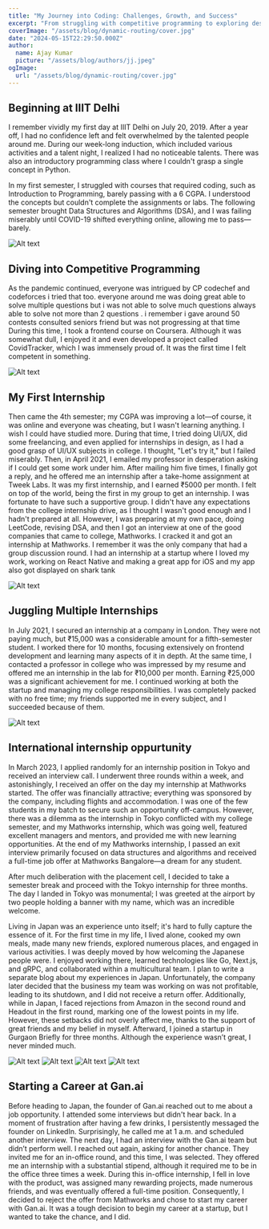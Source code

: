 ```yaml
---
title: "My Journey into Coding: Challenges, Growth, and Success"
excerpt: "From struggling with competitive programming to exploring design, UI, UX, and beyond."
coverImage: "/assets/blog/dynamic-routing/cover.jpg"
date: "2024-05-15T22:29:50.000Z"
author:
  name: Ajay Kumar
  picture: "/assets/blog/authors/jj.jpeg"
ogImage:
  url: "/assets/blog/dynamic-routing/cover.jpg"
---
```


## Beginning at IIIT Delhi

I remember vividly my first day at IIIT Delhi on July 20, 2019. After a year off, I had no confidence left and felt overwhelmed by the talented people around me. During our week-long induction, which included various activities and a talent night, I realized I had no noticeable talents. There was also an introductory programming class where I couldn't grasp a single concept in Python.

In my first semester, I struggled with courses that required coding, such as Introduction to Programming, barely passing with a 6 CGPA. I understood the concepts but couldn't complete the assignments or labs. The following semester brought Data Structures and Algorithms (DSA), and I was failing miserably until COVID-19 shifted everything online, allowing me to pass—barely.

![Alt text](https://i.imgur.com/lK5pYPi.jpeg "First Day at College")

## Diving into Competitive Programming

As the pandemic continued, everyone was intrigued by CP codechef and codeforces i tried that too. everyone around me was doing great able to solve multiple questions but i was not able to solve much questions always able to solve not more than 2 questions . i remember i gave around 50 contests consulted seniors friend but was not progressing at that time During this time, I took a frontend course on Coursera. Although it was somewhat dull, I enjoyed it and even developed a project called CovidTracker, which I was immensely proud of. It was the first time I felt competent in something.

![Alt text](https://i.imgur.com/LzIx5Kf.png "Codeforces rating")

## My First Internship

Then came the 4th semester; my CGPA was improving a lot—of course, it was online and everyone was cheating, but I wasn't learning anything. I wish I could have studied more. During that time, I tried doing UI/UX, did some freelancing, and even applied for internships in design, as I had a good grasp of UI/UX subjects in college. I thought, "Let's try it," but I failed miserably. Then, in April 2021, I emailed my professor in desperation asking if I could get some work under him. After mailing him five times, I finally got a reply, and he offered me an internship after a take-home assignment at Tweek Labs. It was my first internship, and I earned ₹5000 per month. I felt on top of the world, being the first in my group to get an internship. I was fortunate to have such a supportive group. I didn't have any expectations from the college internship drive, as I thought I wasn't good enough and I hadn't prepared at all. However, I was preparing at my own pace, doing LeetCode, revising DSA, and then I got an interview at one of the good companies that came to college, Mathworks. I cracked it and got an internship at Mathworks. I remember it was the only company that had a group discussion round. I had an internship at a startup where I loved my work, working on React Native and making a great app for iOS and my app also got displayed on shark tank

![Alt text](https://i.imgur.com/eF9BmYc.png "App that i made")

## Juggling Multiple Internships

In July 2021, I secured an internship at a company in London. They were not paying much, but ₹15,000 was a considerable amount for a fifth-semester student. I worked there for 10 months, focusing extensively on frontend development and learning many aspects of it in depth. At the same time, I contacted a professor in college who was impressed by my resume and offered me an internship in the lab for ₹10,000 per month. Earning ₹25,000 was a significant achievement for me. I continued working at both the startup and managing my college responsibilities. I was completely packed with no free time; my friends supported me in every subject, and I succeeded because of them.

![Alt text](https://i.imgur.com/ksfWjlw.png "Chartr app that i worked on")

## International internship oppurtunity

In March 2023, I applied randomly for an internship position in Tokyo and received an interview call. I underwent three rounds within a week, and astonishingly, I received an offer on the day my internship at Mathworks started. The offer was financially attractive; everything was sponsored by the company, including flights and accommodation. I was one of the few students in my batch to secure such an opportunity off-campus. However, there was a dilemma as the internship in Tokyo conflicted with my college semester, and my Mathworks internship, which was going well, featured excellent managers and mentors, and provided me with new learning opportunities. At the end of my Mathworks internship, I passed an exit interview primarily focused on data structures and algorithms and received a full-time job offer at Mathworks Bangalore—a dream for any student.

After much deliberation with the placement cell, I decided to take a semester break and proceed with the Tokyo internship for three months. The day I landed in Tokyo was monumental; I was greeted at the airport by two people holding a banner with my name, which was an incredible welcome.

Living in Japan was an experience unto itself; it's hard to fully capture the essence of it. For the first time in my life, I lived alone, cooked my own meals, made many new friends, explored numerous places, and engaged in various activities. I was deeply moved by how welcoming the Japanese people were. I enjoyed working there, learned technologies like Go, Next.js, and gRPC, and collaborated within a multicultural team. I plan to write a separate blog about my experiences in Japan. Unfortunately, the company later decided that the business my team was working on was not profitable, leading to its shutdown, and I did not receive a return offer. Additionally, while in Japan, I faced rejections from Amazon in the second round and Headout in the first round, marking one of the lowest points in my life. However, these setbacks did not overly affect me, thanks to the support of great friends and my belief in myself. Afterward, I joined a startup in Gurgaon Briefly for three months. Although the experience wasn’t great, I never minded much.

![Alt text](https://i.imgur.com/D3IStos.png "International internship oppurtunity")
![Alt text](https://i.imgur.com/W6Eifp7.png "International internship oppurtunity")
![Alt text](https://i.imgur.com/MZtI2fF.jpeg "International internship oppurtunity")
![Alt text](https://i.imgur.com/y7hL7Oa.jpeg "International internship oppurtunity")

## Starting a Career at Gan.ai

Before heading to Japan, the founder of Gan.ai reached out to me about a job opportunity. I attended some interviews but didn't hear back. In a moment of frustration after having a few drinks, I persistently messaged the founder on LinkedIn. Surprisingly, he called me at 1 a.m. and scheduled another interview. The next day, I had an interview with the Gan.ai team but didn’t perform well. I reached out again, asking for another chance. They invited me for an in-office round, and this time, I was selected. They offered me an internship with a substantial stipend, although it required me to be in the office three times a week. During this in-office internship, I fell in love with the product, was assigned many rewarding projects, made numerous friends, and was eventually offered a full-time position. Consequently, I decided to reject the offer from Mathworks and chose to start my career with Gan.ai. It was a tough decision to begin my career at a startup, but I wanted to take the chance, and I did.
